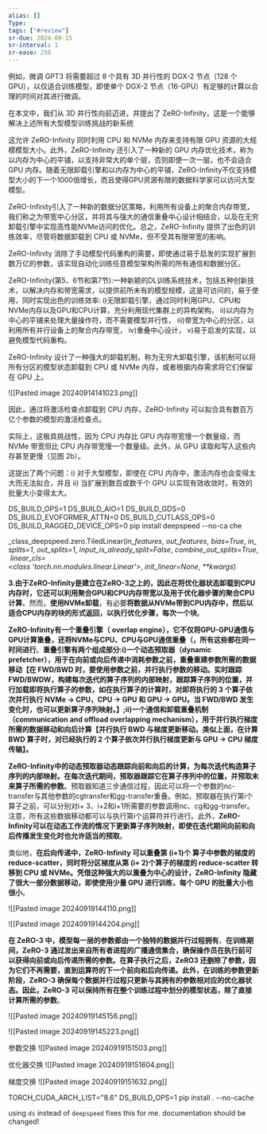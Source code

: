 ```yaml
---
alias: []
Type: 
tags: ["#review"]
sr-due: 2024-09-15
sr-interval: 1
sr-ease: 250
---
```


例如，微调 GPT3 将需要超过 8 个具有 3D 并行性的 DGX-2 节点（128 个 GPU），以仅适合训练模型，即使单个 DGX-2 节点（16-GPU）有足够的计算以合理的时间对其进行微调。

在本文中，我们从 3D 并行性向前迈进，并提出了 ZeRO-Infinity，这是一个能够解决上述所有大型模型训练挑战的新系统

这允许 ZeRO-Infinity 同时利用 CPU 和 NVMe 内存来支持有限 GPU 资源的大规模模型大小。此外，ZeRO-Infinity 还引入了一种新的 GPU 内存优化技术，称为以内存为中心的平铺，以支持非常大的单个层，否则即使一次一层，也不会适合 GPU 内存。随着无限卸载引擎和以内存为中心的平铺，ZeRO-Infinity不仅支持模型大小的下一个1000倍增长，而且使得GPU资源有限的数据科学家可以访问大型模型。

ZeRO-Infinity引入了一种新的数据分区策略，利用所有设备上的聚合内存带宽，我们称之为带宽中心分区，并将其与强大的通信重叠中心设计相结合，以及在无穷卸载引擎中实现高性能NVMe访问的优化。总之，ZeRO-Infinity 提供了出色的训练效率，尽管将数据卸载到 CPU 或 NVMe，但不受其有限带宽的影响。

ZeRO-Infinity 消除了手动模型代码重构的需要，即使通过易于启发的实现扩展到数万亿的参数，该实现自动化训练任意模型架构所需的所有通信和数据分区。

ZeRO-Infinity(第5、6节和第7节):一种新颖的DL训练系统技术，包括五种创新技术，以解决内存和带宽需求，以提供前所未有的模型规模，这是可访问的，易于使用，同时实现出色的训练效率:
i)无限卸载引擎，通过同时利用GPU、CPU和NVMe内存以及GPU和CPU计算，充分利用现代集群上的异构架构，
ii)以内存为中心的平铺来处理大量操作符，而不需要模型并行性，
iii)带宽为中心的分区，以利用所有并行设备上的聚合内存带宽，
iv)重叠中心设计，
v)易于启发的实现，以避免模型代码重构。


ZeRO-Infinity 设计了一种强大的卸载机制，称为无穷大卸载引擎，该机制可以将所有分区的模型状态卸载到 CPU 或 NVMe 内存，或者根据内存需求将它们保留在 GPU 上。

![[Pasted image 20240914141023.png]]

因此，通过将激活检查点卸载到 CPU 内存，ZeRO-Infinity 可以拟合具有数百万亿个参数的模型的激活检查点。

实际上，这极具挑战性，因为 CPU 内存比 GPU 内存带宽慢一个数量级，而 NVMe 带宽但比 CPU 内存带宽慢一个数量级。此外，从 GPU 读取和写入这些内存甚至更慢（见图 2b）。

这提出了两个问题：i) 对于大型模型，即使在 CPU 内存中，激活内存也会变得太大而无法拟合，并且 ii) 当扩展到数百或数千个 GPU 以实现有效收敛时，有效的批量大小变得太大。


DS_BUILD_OPS=1 DS_BUILD_AIO=1 DS_BUILD_GDS=0 DS_BUILD_EVOFORMER_ATTN=0  DS_BUILD_CUTLASS_OPS=0 DS_BUILD_RAGGED_DEVICE_OPS=0 pip install deepspeed --no-ca
che


_class_deepspeed.zero.TiledLinear(_in_features_, _out_features_, _bias=True_, _in_splits=1_, _out_splits=1_, _input_is_already_split=False_, _combine_out_splits=True_, _linear_cls=<class 'torch.nn.modules.linear.Linear'>_, _init_linear=None_, _**kwargs_)

**3.由于ZeRO-Infinity是建立在ZeRO-3之上的，因此在将优化器状态卸载到CPU内存时，它还可以利用聚合GPU和CPU内存带宽以及用于优化器步骤的聚合CPU计算**。然而，**使用NVMe卸载**，有必要**将数据从NVMe带到CPU内存中，然后以适合CPU内存的块的形式返回，以执行优化步骤，每次一个块**。

**ZeRO-Infinity有一个重叠引擎（** **overlap engine），它不仅将GPU-GPU通信与GPU计算重叠，还将NVMe与CPU、CPU与GPU通信重叠（，所有这些都在同一时间进行**。**重叠引擎有两个组成部分:i)一个动态预取器（dynamic prefetcher），用于在向前或向后传递中消耗参数之前，重叠重建参数所需的数据移动【在 FWD/BWD 时，要使用参数之前，并行执行参数的移动。实时跟踪 FWD/BWDW，构建每次迭代的算子序列的内部映射，跟踪算子序列的位置，并行加载即将执行算子的参数，如在执行算子的计算时，对即将执行的 3 个算子依次并行执行 NVMe → CPU，CPU → GPU 和 GPU → GPU。当 FWD/BWD 发生变化时，也可以更新算子序列映射。】;ii)一个通信和卸载重叠机制（communication and offload overlapping mechanism），用于并行执行梯度所需的数据移动和向后计算【并行执行 BWD 与梯度更新移动。类似上面，在计算 BWD 算子时，对已经执行的 2 个算子依次并行执行梯度更新与 GPU → CPU 梯度传输】。**


**ZeRO-Infinity中的动态预取器动态跟踪向前和向后的计算，为每次迭代构造算子序列的内部映射。在每次迭代期间，预取器跟踪它在算子序列中的位置，并预取未来算子所需的参数**。预取器知道三步通信过程，因此可以将一个参数的nc-transfer与其他参数的cgtransfer和gg-transfer重叠。例如，预取器在执行第i个算子之前，可以分别对i+ 3、i+2和i+1所需要的参数调用nc、cg和gg-transfer。注意，所有这些数据移动都可以与执行第i个运算符并行进行。此外，**ZeRO-Infinity可以在动态工作流的情况下更新算子序列映射，即使在迭代期间向前和向后传播发生变化时也允许适当的预取**。

类似地，**在后向传递中，ZeRO-Infinity 可以重叠第 (i+1)个 算子中参数的梯度的 reduce-scatter，同时将分区梯度从第 (i+ 2)个算子的梯度的 reduce-scatter 转移到 CPU 或 NVMe。凭借这种强大的以重叠为中心的设计，ZeRO-Infinity 隐藏了很大一部分数据移动，即使使用少量 GPU 进行训练，每个 GPU 的批量大小也很小**。

![[Pasted image 20240919144110.png]]

![[Pasted image 20240919144204.png]]

**在 ZeRO-3 中，模型每一层的参数都由一个独特的数据并行过程拥有**。**在训练期间，ZeRO-3 通过发出来自所有者进程的广播通信集合，确保操作员在执行前可以获得向前或向后传递所需的参数。在算子执行之后，ZeRO3 还删除了参数，因为它们不再需要，直到运算符的下一个前向和后向传递。此外，在训练的参数更新阶段，ZeRO-3 确保每个数据并行过程只更新与其拥有的参数相对应的优化器状态。因此，ZeRO-3 可以保持所有在整个训练过程中划分的模型状态，除了直接计算所需的参数**。

![[Pasted image 20240919145156.png]]


![[Pasted image 20240919145223.png]]


参数交换
![[Pasted image 20240919151503.png]]


优化器交换
![[Pasted image 20240919151604.png]]

梯度交换
![[Pasted image 20240919151632.png]]


 TORCH_CUDA_ARCH_LIST="8.6" DS_BUILD_OPS=1 pip install . --no-cache

using `ds` instead of `deepspeed` fixes this for me. documentation should be changed!